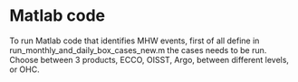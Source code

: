 # Matlab code
 
To run Matlab code that identifies MHW events, first of all define in run_monthly_and_daily_box_cases_new.m the cases needs to be run. Choose between 3 products, ECCO, OISST, Argo, between different levels, or OHC. 
